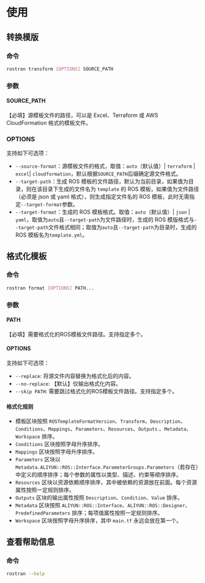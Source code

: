 # 使用

## 转换模版

### 命令

```bash
rostran transform [OPTIONS] SOURCE_PATH
```

### 参数

#### SOURCE_PATH

【必填】源模板文件的路径，可以是 Excel、Terraform 或 AWS CloudFormation 格式的模板文件。

### OPTIONS

支持如下可选项：

- `--source-format`：源模板文件的格式，取值：`auto`（默认值）| `terraform` | `excel`| `cloudformation`，默认根据`SOURCE_PATH`后缀确定源文件格式。
- `--target-path`：生成 ROS 模板的文件路径，默认为当前目录，如果值为目录，则在该目录下生成的文件名为 `template` 的 ROS 模板，如果值为文件路径（必须是 json 或 yaml 格式），则生成指定文件名的
  ROS 模板，此时无需指定`--target-format`参数。
- `--target-format`：生成的 ROS 模板格式。取值：`auto`（默认值）| `json` | `yaml`，取值为`auto`且`--target-path`为文件路径时，生成的 ROS
  模版格式与`--target-path`文件格式相同；取值为`auto`且`--target-path`为目录时，生成的 ROS 模板名为`template.yml`。

## 格式化模板

### 命令

```bash
rostran format [OPTIONS] PATH...
```

### 参数

#### PATH

【必填】需要格式化的ROS模板文件路径。支持指定多个。

#### OPTIONS

支持如下可选项：

- `--replace`: 将源文件内容替换为格式化后的内容。
- `--no-replace`: 【默认】仅输出格式化内容。
- `--skip PATH`: 需要跳过格式化的ROS模板文件路径。支持指定多个。

#### 格式化规则

- 模板区块按照 `ROSTemplateFormatVersion`、`Transform`、`Description`、`Conditions`、`Mappings`、`Parameters`、`Resources`、`Outputs`
  、`Metadata`、`Workspace` 排序。
- `Conditions` 区块按照字母升序排序。
- `Mappings` 区块按照字母升序排序。
- `Parameters` 区块以 `Metadata.ALIYUN::ROS::Interface.ParameterGroups.Parameters`（若存在）中定义的顺序排序；每个参数的属性以类型、描述、约束等顺序排序。
- `Resources` 区块以资源依赖顺序排序，其中被依赖的资源放在前面。每个资源属性按照一定规则排序。
- `Outputs` 区块的输出属性按照 `Description`、`Condition`、`Value` 排序。
- `Metadata` 区块按照 `ALIYUN::ROS::Interface`、`ALIYUN::ROS::Designer`、`PredefinedParameters` 排序；每项值属性按照一定规则排序。
- `Workspace` 区块按照字母升序排序，其中 `main.tf` 永远会放在第一个。

## 查看帮助信息

### 命令

```bash
rostran --help
```
